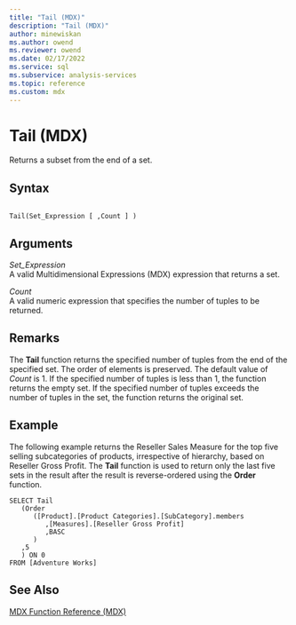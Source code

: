 ```yaml
---
title: "Tail (MDX)"
description: "Tail (MDX)"
author: minewiskan
ms.author: owend
ms.reviewer: owend
ms.date: 02/17/2022
ms.service: sql
ms.subservice: analysis-services
ms.topic: reference
ms.custom: mdx
---
```

# Tail (MDX)


  Returns a subset from the end of a set.  
  
## Syntax  
  
```  
  
Tail(Set_Expression [ ,Count ] )  
```  
  
## Arguments  
 *Set_Expression*  
 A valid Multidimensional Expressions (MDX) expression that returns a set.  
  
 *Count*  
 A valid numeric expression that specifies the number of tuples to be returned.  
  
## Remarks  
 The **Tail** function returns the specified number of tuples from the end of the specified set. The order of elements is preserved. The default value of *Count* is 1. If the specified number of tuples is less than 1, the function returns the empty set. If the specified number of tuples exceeds the number of tuples in the set, the function returns the original set.  
  
## Example  
 The following example returns the Reseller Sales Measure for the top five selling subcategories of products, irrespective of hierarchy, based on Reseller Gross Profit. The **Tail** function is used to return only the last five sets in the result after the result is reverse-ordered using the **Order** function.  
  
```  
SELECT Tail  
   (Order   
      ([Product].[Product Categories].[SubCategory].members  
         ,[Measures].[Reseller Gross Profit]  
         ,BASC  
      )  
   ,5  
   ) ON 0  
FROM [Adventure Works]  
```  
  
## See Also  
 [MDX Function Reference &#40;MDX&#41;](../mdx/mdx-function-reference-mdx.md)  
  
  
